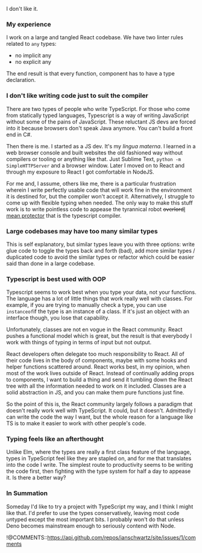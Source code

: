 I don't like it.

### My experience

I work on a large and tangled React codebase. We have two linter rules related to `any` types:

  - no implicit any
  - no explicit any

The end result is that every function, component has to have a type declaration.

### I don't like writing code just to suit the compiler

There are two types of people who write TypeScript. For those who come from statically typed languages, Typescript is a way of writing JavaScript without some of the pains of JavaScript. These reluctant JS devs are forced into it because browsers don't speak Java anymore. You can't build a front end in C#.

Then there is me. I started as a JS dev. It's my *lingua materna*. I learned in a web browser console and built websites the old fashioned way without compilers or tooling or anything like that. Just Sublime Text, `python -m SimpleHTTPServer` and a browser window. Later I moved on to React and through my exposure to React I got comfortable in NodeJS.

For me and, I assume, others like me, there is a particular frustration wherein I write perfectly usable code that will work fine in the environment it is destined for, but the compiler won't accept it. Alternatively, I struggle to come up with flexible typing when needed. The only way to make this stuff work is to write pointless code to appease the tyrannical robot <del>overlord</del><ins>I mean protector</ins> that is the typescript compiler.

### Large codebases may have too many similar types

This is self explanatory, but similar types leave you with three options: write glue code to toggle the types back and forth (bad), add more similar types / duplicated code to avoid the similar types or refactor which could be easier said than done in a large codebase.

### Typescript is best used with OOP

Typescript seems to work best when you type your data, not your functions. The language has a lot of little things that work really well with classes. For example, if you are trying to manually check a type, you can use `instanceof`if the type is an instance of a class. If it's just an object with an interface though, you lose that capability.

Unfortunately, classes are not en vogue in the React community. React pushes a functional model which is great, but the result is that everybody I work with things of typing in terms of input but not output.

React developers often delegate too much responsibility to React. All of their code lives in the body of components, maybe with some hooks and helper functions scattered around. React works best, in my opinion, when most of the work lives outside of React. Instead of continually adding props to components, I want to build a thing and send it tumbling down the React tree with all the information needed to work on it included. Classes are a solid abstraction in JS, and you can make them pure functions just fine.

So the point of this is, the React community largely follows a paradigm that doesn't really work well with TypeScript. It could, but it doesn't. Admittedly I can write the code the way I want, but the whole reason for a language like TS is to make it easier to work with other people's code.

### Typing feels like an afterthought

Unlike Elm, where the types are really a first class feature of the language, types in TypeScript feel like they are stapled on, and for me that translates into the code I write. The simplest route to productivity seems to be writing the code first, then fighting with the type system for half a day to appease it. Is there a better way?

### In Summation

Someday I'd like to try a project with TypeScript my way, and I think I might like that. I'd prefer to use the types conservatively, leaving most code *un*typed except the most important bits. I probably won't do that unless Deno becomes mainstream enough to seriously contend with Node.

!@COMMENTS::https://api.github.com/repos/ianschwartz/site/issues/1/comments
